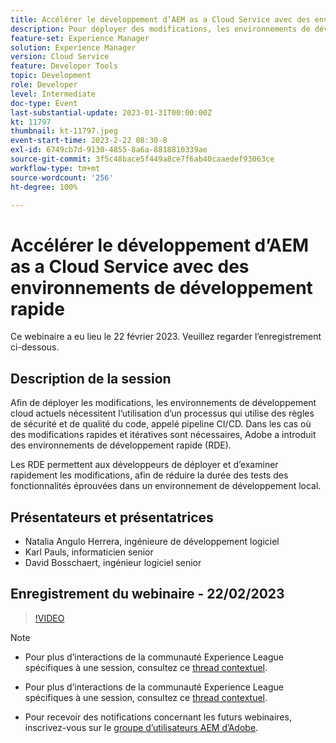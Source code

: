 ```yaml
---
title: Accélérer le développement d’AEM as a Cloud Service avec des environnements de développement rapide
description: Pour déployer des modifications, les environnements de développement cloud actuels nécessitent l’utilisation d’un processus qui utilise des règles de sécurité et de qualité de code étendues appelées pipeline CI/CD. Dans les cas où des modifications rapides et itératives sont nécessaires, Adobe a introduit des environnements de développement rapide (RDE). Les RDE permettent aux développeurs et développeuses de déployer et d’examiner rapidement les modifications, ce qui réduit le temps nécessaire pour tester les fonctionnalités qui fonctionnent dans un environnement de développement local.
feature-set: Experience Manager
solution: Experience Manager
version: Cloud Service
feature: Developer Tools
topic: Development
role: Developer
level: Intermediate
doc-type: Event
last-substantial-update: 2023-01-31T00:00:00Z
kt: 11797
thumbnail: kt-11797.jpeg
event-start-time: 2023-2-22 08:30-8
exl-id: 6749cb7d-9130-4855-8a6a-8818810339ae
source-git-commit: 3f5c48bace5f449a8ce7f6ab40caaedef93063ce
workflow-type: tm+mt
source-wordcount: '256'
ht-degree: 100%

---
```


# Accélérer le développement d’AEM as a Cloud Service avec des environnements de développement rapide

Ce webinaire a eu lieu le 22 février 2023. Veuillez regarder l’enregistrement ci-dessous.

## Description de la session

Afin de déployer les modifications, les environnements de développement cloud actuels nécessitent l’utilisation d’un processus qui utilise des règles de sécurité et de qualité du code, appelé pipeline CI/CD. Dans les cas où des modifications rapides et itératives sont nécessaires, Adobe a introduit des environnements de développement rapide (RDE).

Les RDE permettent aux développeurs de déployer et d’examiner rapidement les modifications, afin de réduire la durée des tests des fonctionnalités éprouvées dans un environnement de développement local.

## Présentateurs et présentatrices

* Natalia Angulo Herrera, ingénieure de développement logiciel
* Karl Pauls, informaticien senior
* David Bosschaert, ingénieur logiciel senior

## Enregistrement du webinaire - 22/02/2023

>[!VIDEO](https://video.tv.adobe.com/v/3415876)

>[!NOTE]
>
>* Pour plus d’interactions de la communauté Experience League spécifiques à une session, consultez ce [thread contextuel](http://bit.ly/3x1Cl8x).
>* Pour plus d’interactions de la communauté Experience League spécifiques à une session, consultez ce [thread contextuel](https://bit.ly/3x1Cl8x).
>
>* Pour recevoir des notifications concernant les futurs webinaires, inscrivez-vous sur le [groupe d’utilisateurs AEM d’Adobe](https://aem-augs.adobe.com/).

